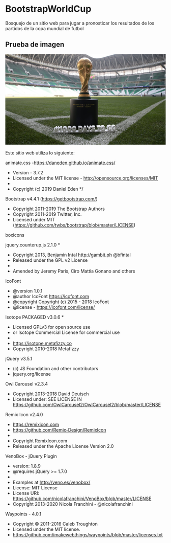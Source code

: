 # BootstrapWorldCup
Bosquejo de un sitio web para jugar a pronosticar los resultados de los partidos de la copa mundial de futbol

## Prueba de imagen
![Estadio](assets/img/estadio.jpg)

Este sitio web utiliza lo siguiente:

animate.css -https://daneden.github.io/animate.css/
 * Version - 3.7.2
 * Licensed under the MIT license - http://opensource.org/licenses/MIT
 *
 * Copyright (c) 2019 Daniel Eden
 */

Bootstrap v4.4.1 (https://getbootstrap.com/)
 * Copyright 2011-2019 The Bootstrap Authors
 * Copyright 2011-2019 Twitter, Inc.
 * Licensed under MIT (https://github.com/twbs/bootstrap/blob/master/LICENSE)

boxicons

jquery.counterup.js 2.1.0
 *
 * Copyright 2013, Benjamin Intal http://gambit.ph @bfintal
 * Released under the GPL v2 License
 *
 * Amended by Jeremy Paris, Ciro Mattia Gonano and others

IcoFont 
 * @version 1.0.1 
 * @author IcoFont https://icofont.com 
 * @copyright Copyright (c) 2015 - 2018 IcoFont 
 * @license - https://icofont.com/license/

Isotope PACKAGED v3.0.6
 *
 * Licensed GPLv3 for open source use
 * or Isotope Commercial License for commercial use
 *
 * https://isotope.metafizzy.co
 * Copyright 2010-2018 Metafizzy

jQuery v3.5.1 
 * (c) JS Foundation and other contributors
 * jquery.org/license

Owl Carousel v2.3.4
 * Copyright 2013-2018 David Deutsch
 * Licensed under: SEE LICENSE IN https://github.com/OwlCarousel2/OwlCarousel2/blob/master/LICENSE

Remix Icon v2.4.0
 * https://remixicon.com
 * https://github.com/Remix-Design/RemixIcon
 *
 * Copyright RemixIcon.com
 * Released under the Apache License Version 2.0

VenoBox - jQuery Plugin
 * version: 1.8.9
 * @requires jQuery >= 1.7.0
 *
 * Examples at http://veno.es/venobox/
 * License: MIT License
 * License URI: https://github.com/nicolafranchini/VenoBox/blob/master/LICENSE
 * Copyright 2013-2020 Nicola Franchini - @nicolafranchini

Waypoints - 4.0.1
 * Copyright © 2011-2016 Caleb Troughton
 * Licensed under the MIT license.
 * https://github.com/imakewebthings/waypoints/blob/master/licenses.txt
